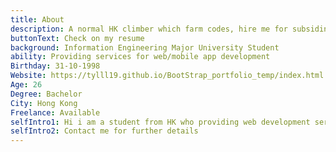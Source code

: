 ```yaml
---
title: About
description: A normal HK climber which farm codes, hire me for subsiding my climbing shoes
buttonText: Check on my resume
background: Information Engineering Major University Student
ability: Providing services for web/mobile app development
Birthday: 31-10-1998
Website: https://tylll19.github.io/BootStrap_portfolio_temp/index.html
Age: 26
Degree: Bachelor
City: Hong Kong
Freelance: Available
selfIntro1: Hi i am a student from HK who providing web development service.
selfIntro2: Contact me for further details
---
```

